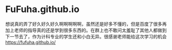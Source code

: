 # FuFuha.github.io
想说真的弄了好久好久好久啊啊啊啊啊，虽然还是好多不懂的，但是百度了很多再加上老师的指导真的还是学到很多东西的。在群上也不敢问太羞耻了其他人都做到下一节去了，作为计科专业的学生还和小白无异。很感谢老师能给这次学习的机会
https://fufuha.github.io/
